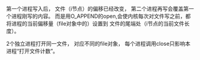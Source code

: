 第一个进程写入后， 文件（i节点）的偏移已经改变， 第二个进程再写会覆盖第一个进程刚写的内容。 而是用O_APPEND的open,会使内核每次对文件写之前，都将进程的当前偏移量（file对象中的）设置到
文件的尾端处（i节点的当前文件长度）。

2个独立进程打开同一文件， 对应不同的file对象， 每个进程调用close只影响本进程“打开文件计数”。
